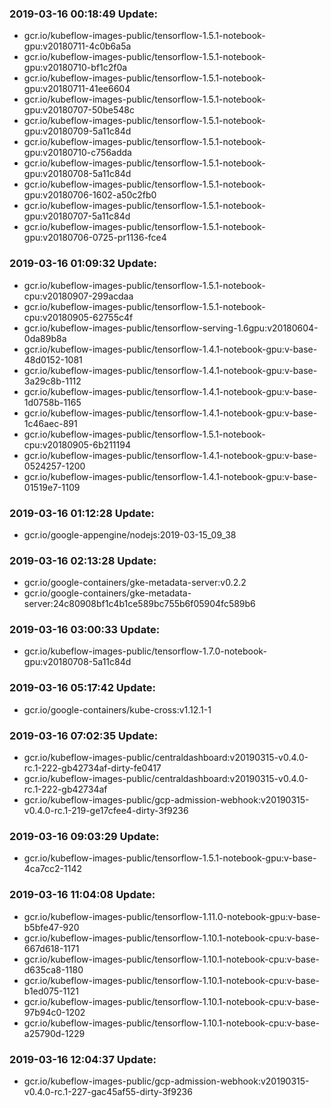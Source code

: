 ### 2019-03-16 00:18:49 Update:

- gcr.io/kubeflow-images-public/tensorflow-1.5.1-notebook-gpu:v20180711-4c0b6a5a
- gcr.io/kubeflow-images-public/tensorflow-1.5.1-notebook-gpu:v20180710-bf1c2f0a
- gcr.io/kubeflow-images-public/tensorflow-1.5.1-notebook-gpu:v20180711-41ee6604
- gcr.io/kubeflow-images-public/tensorflow-1.5.1-notebook-gpu:v20180707-50be548c
- gcr.io/kubeflow-images-public/tensorflow-1.5.1-notebook-gpu:v20180709-5a11c84d
- gcr.io/kubeflow-images-public/tensorflow-1.5.1-notebook-gpu:v20180710-c756adda
- gcr.io/kubeflow-images-public/tensorflow-1.5.1-notebook-gpu:v20180708-5a11c84d
- gcr.io/kubeflow-images-public/tensorflow-1.5.1-notebook-gpu:v20180706-1602-a50c2fb0
- gcr.io/kubeflow-images-public/tensorflow-1.5.1-notebook-gpu:v20180707-5a11c84d
- gcr.io/kubeflow-images-public/tensorflow-1.5.1-notebook-gpu:v20180706-0725-pr1136-fce4
### 2019-03-16 01:09:32 Update:

- gcr.io/kubeflow-images-public/tensorflow-1.5.1-notebook-cpu:v20180907-299acdaa
- gcr.io/kubeflow-images-public/tensorflow-1.5.1-notebook-cpu:v20180905-62755c4f
- gcr.io/kubeflow-images-public/tensorflow-serving-1.6gpu:v20180604-0da89b8a
- gcr.io/kubeflow-images-public/tensorflow-1.4.1-notebook-gpu:v-base-48d0152-1081
- gcr.io/kubeflow-images-public/tensorflow-1.4.1-notebook-gpu:v-base-3a29c8b-1112
- gcr.io/kubeflow-images-public/tensorflow-1.4.1-notebook-gpu:v-base-1d0758b-1165
- gcr.io/kubeflow-images-public/tensorflow-1.4.1-notebook-gpu:v-base-1c46aec-891
- gcr.io/kubeflow-images-public/tensorflow-1.5.1-notebook-cpu:v20180905-6b211194
- gcr.io/kubeflow-images-public/tensorflow-1.4.1-notebook-gpu:v-base-0524257-1200
- gcr.io/kubeflow-images-public/tensorflow-1.4.1-notebook-gpu:v-base-01519e7-1109
### 2019-03-16 01:12:28 Update:

- gcr.io/google-appengine/nodejs:2019-03-15_09_38
### 2019-03-16 02:13:28 Update:

- gcr.io/google-containers/gke-metadata-server:v0.2.2
- gcr.io/google-containers/gke-metadata-server:24c80908bf1c4b1ce589bc755b6f05904fc589b6
### 2019-03-16 03:00:33 Update:

- gcr.io/kubeflow-images-public/tensorflow-1.7.0-notebook-gpu:v20180708-5a11c84d
### 2019-03-16 05:17:42 Update:

- gcr.io/google-containers/kube-cross:v1.12.1-1
### 2019-03-16 07:02:35 Update:

- gcr.io/kubeflow-images-public/centraldashboard:v20190315-v0.4.0-rc.1-222-gb42734af-dirty-fe0417
- gcr.io/kubeflow-images-public/centraldashboard:v20190315-v0.4.0-rc.1-222-gb42734af
- gcr.io/kubeflow-images-public/gcp-admission-webhook:v20190315-v0.4.0-rc.1-219-ge17cfee4-dirty-3f9236
### 2019-03-16 09:03:29 Update:

- gcr.io/kubeflow-images-public/tensorflow-1.5.1-notebook-gpu:v-base-4ca7cc2-1142
### 2019-03-16 11:04:08 Update:

- gcr.io/kubeflow-images-public/tensorflow-1.11.0-notebook-gpu:v-base-b5bfe47-920
- gcr.io/kubeflow-images-public/tensorflow-1.10.1-notebook-cpu:v-base-667d618-1171
- gcr.io/kubeflow-images-public/tensorflow-1.10.1-notebook-cpu:v-base-d635ca8-1180
- gcr.io/kubeflow-images-public/tensorflow-1.10.1-notebook-cpu:v-base-b1ed075-1121
- gcr.io/kubeflow-images-public/tensorflow-1.10.1-notebook-cpu:v-base-97b94c0-1202
- gcr.io/kubeflow-images-public/tensorflow-1.10.1-notebook-cpu:v-base-a25790d-1229
### 2019-03-16 12:04:37 Update:

- gcr.io/kubeflow-images-public/gcp-admission-webhook:v20190315-v0.4.0-rc.1-227-gac45af55-dirty-3f9236
